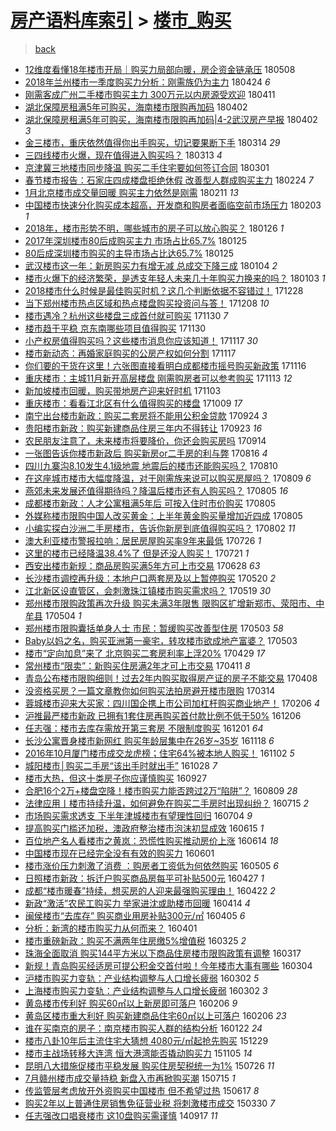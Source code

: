 [房产语料库索引](../../README.md)  > [楼市_购买](楼市_购买.md)
====
> [back](../README.md)

- [12维度看懂18年楼市开局｜购买力局部向暖，房企资金链承压](http://jkwz.applinzi.com/ittc/7100692177011344391.html#12%E7%BB%B4%E5%BA%A6%E7%9C%8B%E6%87%8218%E5%B9%B4%E6%A5%BC%E5%B8%82%E5%BC%80%E5%B1%80%EF%BD%9C%E8%B4%AD%E4%B9%B0%E5%8A%9B%E5%B1%80%E9%83%A8%E5%90%91%E6%9A%96%EF%BC%8C%E6%88%BF%E4%BC%81%E8%B5%84%E9%87%91%E9%93%BE%E6%89%BF%E5%8E%8B) 180508  
- [2018年兰州楼市一季度购买力分析：刚需族仍为主力](http://jkwz.applinzi.com/ittc/7095474002405622790.html#2018%E5%B9%B4%E5%85%B0%E5%B7%9E%E6%A5%BC%E5%B8%82%E4%B8%80%E5%AD%A3%E5%BA%A6%E8%B4%AD%E4%B9%B0%E5%8A%9B%E5%88%86%E6%9E%90%EF%BC%9A%E5%88%9A%E9%9C%80%E6%97%8F%E4%BB%8D%E4%B8%BA%E4%B8%BB%E5%8A%9B) 180424 *6* 
- [刚需客成广州二手楼市购买主力 300万元以内房源受欢迎](http://jkwz.applinzi.com/ittc/7090643017621046283.html#%E5%88%9A%E9%9C%80%E5%AE%A2%E6%88%90%E5%B9%BF%E5%B7%9E%E4%BA%8C%E6%89%8B%E6%A5%BC%E5%B8%82%E8%B4%AD%E4%B9%B0%E4%B8%BB%E5%8A%9B+300%E4%B8%87%E5%85%83%E4%BB%A5%E5%86%85%E6%88%BF%E6%BA%90%E5%8F%97%E6%AC%A2%E8%BF%8E) 180411  
- [湖北保障房租满5年可购买，海南楼市限购再加码](http://jkwz.applinzi.com/ittc/7087427168827343889.html#%E6%B9%96%E5%8C%97%E4%BF%9D%E9%9A%9C%E6%88%BF%E7%A7%9F%E6%BB%A15%E5%B9%B4%E5%8F%AF%E8%B4%AD%E4%B9%B0%EF%BC%8C%E6%B5%B7%E5%8D%97%E6%A5%BC%E5%B8%82%E9%99%90%E8%B4%AD%E5%86%8D%E5%8A%A0%E7%A0%81) 180402  
- [湖北保障房租满5年可购买，海南楼市限购再加码|4-2武汉房产早报](http://jkwz.applinzi.com/ittc/7087294606175896583.html#%E6%B9%96%E5%8C%97%E4%BF%9D%E9%9A%9C%E6%88%BF%E7%A7%9F%E6%BB%A15%E5%B9%B4%E5%8F%AF%E8%B4%AD%E4%B9%B0%EF%BC%8C%E6%B5%B7%E5%8D%97%E6%A5%BC%E5%B8%82%E9%99%90%E8%B4%AD%E5%86%8D%E5%8A%A0%E7%A0%81%7C4-2%E6%AD%A6%E6%B1%89%E6%88%BF%E4%BA%A7%E6%97%A9%E6%8A%A5) 180402 *3* 
- [金三楼市，重庆依然值得你出手购买，切记要果断下手](http://jkwz.applinzi.com/ittc/7080088672198460423.html#%E9%87%91%E4%B8%89%E6%A5%BC%E5%B8%82%EF%BC%8C%E9%87%8D%E5%BA%86%E4%BE%9D%E7%84%B6%E5%80%BC%E5%BE%97%E4%BD%A0%E5%87%BA%E6%89%8B%E8%B4%AD%E4%B9%B0%EF%BC%8C%E5%88%87%E8%AE%B0%E8%A6%81%E6%9E%9C%E6%96%AD%E4%B8%8B%E6%89%8B) 180314 *29* 
- [三四线楼市火爆，现在值得进入购买吗？](http://jkwz.applinzi.com/ittc/7080005052108637194.html#%E4%B8%89%E5%9B%9B%E7%BA%BF%E6%A5%BC%E5%B8%82%E7%81%AB%E7%88%86%EF%BC%8C%E7%8E%B0%E5%9C%A8%E5%80%BC%E5%BE%97%E8%BF%9B%E5%85%A5%E8%B4%AD%E4%B9%B0%E5%90%97%EF%BC%9F) 180313 *4* 
- [京津冀三地楼市同步降温 购买二手住宅要如何签订合同](http://jkwz.applinzi.com/ittc/7075079619214836743.html#%E4%BA%AC%E6%B4%A5%E5%86%80%E4%B8%89%E5%9C%B0%E6%A5%BC%E5%B8%82%E5%90%8C%E6%AD%A5%E9%99%8D%E6%B8%A9+%E8%B4%AD%E4%B9%B0%E4%BA%8C%E6%89%8B%E4%BD%8F%E5%AE%85%E8%A6%81%E5%A6%82%E4%BD%95%E7%AD%BE%E8%AE%A2%E5%90%88%E5%90%8C) 180301  
- [春节楼市报告：石家庄四成楼盘拒绝休假 改善型人群成购买主力](http://jkwz.applinzi.com/ittc/7073736418071675915.html#%E6%98%A5%E8%8A%82%E6%A5%BC%E5%B8%82%E6%8A%A5%E5%91%8A%EF%BC%9A%E7%9F%B3%E5%AE%B6%E5%BA%84%E5%9B%9B%E6%88%90%E6%A5%BC%E7%9B%98%E6%8B%92%E7%BB%9D%E4%BC%91%E5%81%87+%E6%94%B9%E5%96%84%E5%9E%8B%E4%BA%BA%E7%BE%A4%E6%88%90%E8%B4%AD%E4%B9%B0%E4%B8%BB%E5%8A%9B) 180224 *7* 
- [1月北京楼市成交量回暖 购买主力依然是刚需](http://jkwz.applinzi.com/ittc/7068829334729393162.html#1%E6%9C%88%E5%8C%97%E4%BA%AC%E6%A5%BC%E5%B8%82%E6%88%90%E4%BA%A4%E9%87%8F%E5%9B%9E%E6%9A%96+%E8%B4%AD%E4%B9%B0%E4%B8%BB%E5%8A%9B%E4%BE%9D%E7%84%B6%E6%98%AF%E5%88%9A%E9%9C%80) 180211 *13* 
- [中国楼市快速分化购买成本超高，开发商和购房者面临空前市场压力](http://jkwz.applinzi.com/ittc/7065762799064450064.html#%E4%B8%AD%E5%9B%BD%E6%A5%BC%E5%B8%82%E5%BF%AB%E9%80%9F%E5%88%86%E5%8C%96%E8%B4%AD%E4%B9%B0%E6%88%90%E6%9C%AC%E8%B6%85%E9%AB%98%EF%BC%8C%E5%BC%80%E5%8F%91%E5%95%86%E5%92%8C%E8%B4%AD%E6%88%BF%E8%80%85%E9%9D%A2%E4%B8%B4%E7%A9%BA%E5%89%8D%E5%B8%82%E5%9C%BA%E5%8E%8B%E5%8A%9B) 180203 *1* 
- [2018年，楼市形势不明，哪些城市的房子可以放心购买？](http://jkwz.applinzi.com/ittc/7063014336295863312.html#2018%E5%B9%B4%EF%BC%8C%E6%A5%BC%E5%B8%82%E5%BD%A2%E5%8A%BF%E4%B8%8D%E6%98%8E%EF%BC%8C%E5%93%AA%E4%BA%9B%E5%9F%8E%E5%B8%82%E7%9A%84%E6%88%BF%E5%AD%90%E5%8F%AF%E4%BB%A5%E6%94%BE%E5%BF%83%E8%B4%AD%E4%B9%B0%EF%BC%9F) 180126 *1* 
- [2017年深圳楼市80后成购买主力 市场占比65.7%](http://jkwz.applinzi.com/ittc/7062534449810375691.html#2017%E5%B9%B4%E6%B7%B1%E5%9C%B3%E6%A5%BC%E5%B8%8280%E5%90%8E%E6%88%90%E8%B4%AD%E4%B9%B0%E4%B8%BB%E5%8A%9B+%E5%B8%82%E5%9C%BA%E5%8D%A0%E6%AF%9465.7%25) 180125  
- [80后成深圳楼市购买的主导市场占比达65.7%](http://jkwz.applinzi.com/ittc/7062443727790801937.html#80%E5%90%8E%E6%88%90%E6%B7%B1%E5%9C%B3%E6%A5%BC%E5%B8%82%E8%B4%AD%E4%B9%B0%E7%9A%84%E4%B8%BB%E5%AF%BC%E5%B8%82%E5%9C%BA%E5%8D%A0%E6%AF%94%E8%BE%BE65.7%25) 180125  
- [武汉楼市这一年：新房购买力有增无减 总成交下降三成](http://jkwz.applinzi.com/ittc/7054686187707433990.html#%E6%AD%A6%E6%B1%89%E6%A5%BC%E5%B8%82%E8%BF%99%E4%B8%80%E5%B9%B4%EF%BC%9A%E6%96%B0%E6%88%BF%E8%B4%AD%E4%B9%B0%E5%8A%9B%E6%9C%89%E5%A2%9E%E6%97%A0%E5%87%8F+%E6%80%BB%E6%88%90%E4%BA%A4%E4%B8%8B%E9%99%8D%E4%B8%89%E6%88%90) 180104 *2* 
- [楼市火爆下的经济繁荣，是透支年轻人未来几十年购买力换来的吗？](http://jkwz.applinzi.com/ittc/7054412071586759690.html#%E6%A5%BC%E5%B8%82%E7%81%AB%E7%88%86%E4%B8%8B%E7%9A%84%E7%BB%8F%E6%B5%8E%E7%B9%81%E8%8D%A3%EF%BC%8C%E6%98%AF%E9%80%8F%E6%94%AF%E5%B9%B4%E8%BD%BB%E4%BA%BA%E6%9C%AA%E6%9D%A5%E5%87%A0%E5%8D%81%E5%B9%B4%E8%B4%AD%E4%B9%B0%E5%8A%9B%E6%8D%A2%E6%9D%A5%E7%9A%84%E5%90%97%EF%BC%9F) 180103 *1* 
- [2018楼市什么时候是最佳购买时机？这几个判断依据不容错过！](http://jkwz.applinzi.com/ittc/7052204863633490961.html#2018%E6%A5%BC%E5%B8%82%E4%BB%80%E4%B9%88%E6%97%B6%E5%80%99%E6%98%AF%E6%9C%80%E4%BD%B3%E8%B4%AD%E4%B9%B0%E6%97%B6%E6%9C%BA%EF%BC%9F%E8%BF%99%E5%87%A0%E4%B8%AA%E5%88%A4%E6%96%AD%E4%BE%9D%E6%8D%AE%E4%B8%8D%E5%AE%B9%E9%94%99%E8%BF%87%EF%BC%81) 171228  
- [当下郑州楼市热点区域和热点楼盘购买投资问与答！](http://jkwz.applinzi.com/ittc/7044668473731466257.html#%E5%BD%93%E4%B8%8B%E9%83%91%E5%B7%9E%E6%A5%BC%E5%B8%82%E7%83%AD%E7%82%B9%E5%8C%BA%E5%9F%9F%E5%92%8C%E7%83%AD%E7%82%B9%E6%A5%BC%E7%9B%98%E8%B4%AD%E4%B9%B0%E6%8A%95%E8%B5%84%E9%97%AE%E4%B8%8E%E7%AD%94%EF%BC%81) 171208 *10* 
- [楼市遇冷？杭州这些楼盘三成首付就可购买](http://jkwz.applinzi.com/ittc/7041689028125000721.html#%E6%A5%BC%E5%B8%82%E9%81%87%E5%86%B7%EF%BC%9F%E6%9D%AD%E5%B7%9E%E8%BF%99%E4%BA%9B%E6%A5%BC%E7%9B%98%E4%B8%89%E6%88%90%E9%A6%96%E4%BB%98%E5%B0%B1%E5%8F%AF%E8%B4%AD%E4%B9%B0) 171130 *7* 
- [楼市趋于平稳 京东南哪些项目值得购买](http://jkwz.applinzi.com/ittc/7041669464783848465.html#%E6%A5%BC%E5%B8%82%E8%B6%8B%E4%BA%8E%E5%B9%B3%E7%A8%B3+%E4%BA%AC%E4%B8%9C%E5%8D%97%E5%93%AA%E4%BA%9B%E9%A1%B9%E7%9B%AE%E5%80%BC%E5%BE%97%E8%B4%AD%E4%B9%B0) 171130  
- [小产权房值得购买吗？这些楼市消息你应该知道！](http://jkwz.applinzi.com/ittc/7036966507089757201.html#%E5%B0%8F%E4%BA%A7%E6%9D%83%E6%88%BF%E5%80%BC%E5%BE%97%E8%B4%AD%E4%B9%B0%E5%90%97%EF%BC%9F%E8%BF%99%E4%BA%9B%E6%A5%BC%E5%B8%82%E6%B6%88%E6%81%AF%E4%BD%A0%E5%BA%94%E8%AF%A5%E7%9F%A5%E9%81%93%EF%BC%81) 171117 *30* 
- [楼市新动态：再婚家庭购买的公房产权如何分割](http://jkwz.applinzi.com/ittc/7036894836748190736.html#%E6%A5%BC%E5%B8%82%E6%96%B0%E5%8A%A8%E6%80%81%EF%BC%9A%E5%86%8D%E5%A9%9A%E5%AE%B6%E5%BA%AD%E8%B4%AD%E4%B9%B0%E7%9A%84%E5%85%AC%E6%88%BF%E4%BA%A7%E6%9D%83%E5%A6%82%E4%BD%95%E5%88%86%E5%89%B2) 171117  
- [你们要的干货在这里！六张图直接看明白成都楼市摇号购买新政策](http://jkwz.applinzi.com/ittc/7036584260020995088.html#%E4%BD%A0%E4%BB%AC%E8%A6%81%E7%9A%84%E5%B9%B2%E8%B4%A7%E5%9C%A8%E8%BF%99%E9%87%8C%EF%BC%81%E5%85%AD%E5%BC%A0%E5%9B%BE%E7%9B%B4%E6%8E%A5%E7%9C%8B%E6%98%8E%E7%99%BD%E6%88%90%E9%83%BD%E6%A5%BC%E5%B8%82%E6%91%87%E5%8F%B7%E8%B4%AD%E4%B9%B0%E6%96%B0%E6%94%BF%E7%AD%96) 171116  
- [重庆楼市：主城11月新开高层楼盘 刚需购房者可以参考购买](http://jkwz.applinzi.com/ittc/7035522186855580689.html#%E9%87%8D%E5%BA%86%E6%A5%BC%E5%B8%82%EF%BC%9A%E4%B8%BB%E5%9F%8E11%E6%9C%88%E6%96%B0%E5%BC%80%E9%AB%98%E5%B1%82%E6%A5%BC%E7%9B%98+%E5%88%9A%E9%9C%80%E8%B4%AD%E6%88%BF%E8%80%85%E5%8F%AF%E4%BB%A5%E5%8F%82%E8%80%83%E8%B4%AD%E4%B9%B0) 171113 *12* 
- [新加坡楼市回暖，购买带地房产迎来好时机](http://jkwz.applinzi.com/ittc/7031701218135639056.html#%E6%96%B0%E5%8A%A0%E5%9D%A1%E6%A5%BC%E5%B8%82%E5%9B%9E%E6%9A%96%EF%BC%8C%E8%B4%AD%E4%B9%B0%E5%B8%A6%E5%9C%B0%E6%88%BF%E4%BA%A7%E8%BF%8E%E6%9D%A5%E5%A5%BD%E6%97%B6%E6%9C%BA) 171103  
- [重庆楼市：看看江北区有什么值得购买的楼盘](http://jkwz.applinzi.com/ittc/7022522029176259600.html#%E9%87%8D%E5%BA%86%E6%A5%BC%E5%B8%82%EF%BC%9A%E7%9C%8B%E7%9C%8B%E6%B1%9F%E5%8C%97%E5%8C%BA%E6%9C%89%E4%BB%80%E4%B9%88%E5%80%BC%E5%BE%97%E8%B4%AD%E4%B9%B0%E7%9A%84%E6%A5%BC%E7%9B%98) 171009 *17* 
- [南宁出台楼市新政：购买二套房将不能用公积金贷款](http://jkwz.applinzi.com/ittc/7016797270404760592.html#%E5%8D%97%E5%AE%81%E5%87%BA%E5%8F%B0%E6%A5%BC%E5%B8%82%E6%96%B0%E6%94%BF%EF%BC%9A%E8%B4%AD%E4%B9%B0%E4%BA%8C%E5%A5%97%E6%88%BF%E5%B0%86%E4%B8%8D%E8%83%BD%E7%94%A8%E5%85%AC%E7%A7%AF%E9%87%91%E8%B4%B7%E6%AC%BE) 170924 *3* 
- [贵阳楼市新政：购买新建商品住房三年内不得转让](http://jkwz.applinzi.com/ittc/7016416970944283664.html#%E8%B4%B5%E9%98%B3%E6%A5%BC%E5%B8%82%E6%96%B0%E6%94%BF%EF%BC%9A%E8%B4%AD%E4%B9%B0%E6%96%B0%E5%BB%BA%E5%95%86%E5%93%81%E4%BD%8F%E6%88%BF%E4%B8%89%E5%B9%B4%E5%86%85%E4%B8%8D%E5%BE%97%E8%BD%AC%E8%AE%A9) 170923 *16* 
- [农民朋友注意了，未来楼市将要降价，你还会购买房吗](http://jkwz.applinzi.com/ittc/7013296636963587089.html#%E5%86%9C%E6%B0%91%E6%9C%8B%E5%8F%8B%E6%B3%A8%E6%84%8F%E4%BA%86%EF%BC%8C%E6%9C%AA%E6%9D%A5%E6%A5%BC%E5%B8%82%E5%B0%86%E8%A6%81%E9%99%8D%E4%BB%B7%EF%BC%8C%E4%BD%A0%E8%BF%98%E4%BC%9A%E8%B4%AD%E4%B9%B0%E6%88%BF%E5%90%97) 170914  
- [一张图告诉你楼市新政后 购买新房or二手房的利与弊](http://jkwz.applinzi.com/ittc/7002358928632185872.html#%E4%B8%80%E5%BC%A0%E5%9B%BE%E5%91%8A%E8%AF%89%E4%BD%A0%E6%A5%BC%E5%B8%82%E6%96%B0%E6%94%BF%E5%90%8E+%E8%B4%AD%E4%B9%B0%E6%96%B0%E6%88%BFor%E4%BA%8C%E6%89%8B%E6%88%BF%E7%9A%84%E5%88%A9%E4%B8%8E%E5%BC%8A) 170816 *4* 
- [四川九寨沟8.10发生4.1级地震 地震后的楼市还能购买吗？](http://jkwz.applinzi.com/ittc/7000241808066741264.html#%E5%9B%9B%E5%B7%9D%E4%B9%9D%E5%AF%A8%E6%B2%9F8.10%E5%8F%91%E7%94%9F4.1%E7%BA%A7%E5%9C%B0%E9%9C%87+%E5%9C%B0%E9%9C%87%E5%90%8E%E7%9A%84%E6%A5%BC%E5%B8%82%E8%BF%98%E8%83%BD%E8%B4%AD%E4%B9%B0%E5%90%97%EF%BC%9F) 170810  
- [在这座城市楼市大幅度降温，对于刚需族来说可以购买房屋吗？](http://jkwz.applinzi.com/ittc/6999883987445892112.html#%E5%9C%A8%E8%BF%99%E5%BA%A7%E5%9F%8E%E5%B8%82%E6%A5%BC%E5%B8%82%E5%A4%A7%E5%B9%85%E5%BA%A6%E9%99%8D%E6%B8%A9%EF%BC%8C%E5%AF%B9%E4%BA%8E%E5%88%9A%E9%9C%80%E6%97%8F%E6%9D%A5%E8%AF%B4%E5%8F%AF%E4%BB%A5%E8%B4%AD%E4%B9%B0%E6%88%BF%E5%B1%8B%E5%90%97%EF%BC%9F) 170809 *6* 
- [燕郊未来发展还值得期待吗？降温后楼市还有人购买吗？](http://jkwz.applinzi.com/ittc/6998348574839276561.html#%E7%87%95%E9%83%8A%E6%9C%AA%E6%9D%A5%E5%8F%91%E5%B1%95%E8%BF%98%E5%80%BC%E5%BE%97%E6%9C%9F%E5%BE%85%E5%90%97%EF%BC%9F%E9%99%8D%E6%B8%A9%E5%90%8E%E6%A5%BC%E5%B8%82%E8%BF%98%E6%9C%89%E4%BA%BA%E8%B4%AD%E4%B9%B0%E5%90%97%EF%BC%9F) 170805 *16* 
- [成都楼市新政：人才公寓租满5年后 可按入住时市价购买](http://jkwz.applinzi.com/ittc/6998279353862194193.html#%E6%88%90%E9%83%BD%E6%A5%BC%E5%B8%82%E6%96%B0%E6%94%BF%EF%BC%9A%E4%BA%BA%E6%89%8D%E5%85%AC%E5%AF%93%E7%A7%9F%E6%BB%A15%E5%B9%B4%E5%90%8E+%E5%8F%AF%E6%8C%89%E5%85%A5%E4%BD%8F%E6%97%B6%E5%B8%82%E4%BB%B7%E8%B4%AD%E4%B9%B0) 170805  
- [外媒称楼市限购中国人改买黄金：上半年黄金购买量增加近四成](http://jkwz.applinzi.com/ittc/6998107415076406288.html#%E5%A4%96%E5%AA%92%E7%A7%B0%E6%A5%BC%E5%B8%82%E9%99%90%E8%B4%AD%E4%B8%AD%E5%9B%BD%E4%BA%BA%E6%94%B9%E4%B9%B0%E9%BB%84%E9%87%91%EF%BC%9A%E4%B8%8A%E5%8D%8A%E5%B9%B4%E9%BB%84%E9%87%91%E8%B4%AD%E4%B9%B0%E9%87%8F%E5%A2%9E%E5%8A%A0%E8%BF%91%E5%9B%9B%E6%88%90) 170805  
- [小编实探白沙洲二手房楼市，告诉你新房到底值得购买吗？](http://jkwz.applinzi.com/ittc/6997164472454874129.html#%E5%B0%8F%E7%BC%96%E5%AE%9E%E6%8E%A2%E7%99%BD%E6%B2%99%E6%B4%B2%E4%BA%8C%E6%89%8B%E6%88%BF%E6%A5%BC%E5%B8%82%EF%BC%8C%E5%91%8A%E8%AF%89%E4%BD%A0%E6%96%B0%E6%88%BF%E5%88%B0%E5%BA%95%E5%80%BC%E5%BE%97%E8%B4%AD%E4%B9%B0%E5%90%97%EF%BC%9F) 170802 *11* 
- [澳大利亚楼市警报拉响：居民房屋购买率9年来最低](http://jkwz.applinzi.com/ittc/6994421759661835025.html#%E6%BE%B3%E5%A4%A7%E5%88%A9%E4%BA%9A%E6%A5%BC%E5%B8%82%E8%AD%A6%E6%8A%A5%E6%8B%89%E5%93%8D%EF%BC%9A%E5%B1%85%E6%B0%91%E6%88%BF%E5%B1%8B%E8%B4%AD%E4%B9%B0%E7%8E%879%E5%B9%B4%E6%9D%A5%E6%9C%80%E4%BD%8E) 170726 *1* 
- [这里的楼市已经降温38.4%了 但是还没人购买！](http://jkwz.applinzi.com/ittc/6992813076536362001.html#%E8%BF%99%E9%87%8C%E7%9A%84%E6%A5%BC%E5%B8%82%E5%B7%B2%E7%BB%8F%E9%99%8D%E6%B8%A938.4%25%E4%BA%86+%E4%BD%86%E6%98%AF%E8%BF%98%E6%B2%A1%E4%BA%BA%E8%B4%AD%E4%B9%B0%EF%BC%81) 170721 *1* 
- [西安出楼市新规：商品房购买满5年方可上市交易](http://jkwz.applinzi.com/ittc/6984275633981883396.html#%E8%A5%BF%E5%AE%89%E5%87%BA%E6%A5%BC%E5%B8%82%E6%96%B0%E8%A7%84%EF%BC%9A%E5%95%86%E5%93%81%E6%88%BF%E8%B4%AD%E4%B9%B0%E6%BB%A15%E5%B9%B4%E6%96%B9%E5%8F%AF%E4%B8%8A%E5%B8%82%E4%BA%A4%E6%98%93) 170628 *63* 
- [长沙楼市调控再升级：本地户口两套房及以上暂停购买](http://jkwz.applinzi.com/ittc/6969567750350455813.html#%E9%95%BF%E6%B2%99%E6%A5%BC%E5%B8%82%E8%B0%83%E6%8E%A7%E5%86%8D%E5%8D%87%E7%BA%A7%EF%BC%9A%E6%9C%AC%E5%9C%B0%E6%88%B7%E5%8F%A3%E4%B8%A4%E5%A5%97%E6%88%BF%E5%8F%8A%E4%BB%A5%E4%B8%8A%E6%9A%82%E5%81%9C%E8%B4%AD%E4%B9%B0) 170520 *2* 
- [江北新区设直管区，会刺激珠江镇楼市购买需求吗？](http://jkwz.applinzi.com/ittc/6969428317475177477.html#%E6%B1%9F%E5%8C%97%E6%96%B0%E5%8C%BA%E8%AE%BE%E7%9B%B4%E7%AE%A1%E5%8C%BA%EF%BC%8C%E4%BC%9A%E5%88%BA%E6%BF%80%E7%8F%A0%E6%B1%9F%E9%95%87%E6%A5%BC%E5%B8%82%E8%B4%AD%E4%B9%B0%E9%9C%80%E6%B1%82%E5%90%97%EF%BC%9F) 170519 *30* 
- [郑州楼市限购政策再次升级 购买未满3年限售 限购区扩增新郑市、荥阳市、中牟县](http://jkwz.applinzi.com/ittc/6963725468795667461.html#%E9%83%91%E5%B7%9E%E6%A5%BC%E5%B8%82%E9%99%90%E8%B4%AD%E6%94%BF%E7%AD%96%E5%86%8D%E6%AC%A1%E5%8D%87%E7%BA%A7+%E8%B4%AD%E4%B9%B0%E6%9C%AA%E6%BB%A13%E5%B9%B4%E9%99%90%E5%94%AE+%E9%99%90%E8%B4%AD%E5%8C%BA%E6%89%A9%E5%A2%9E%E6%96%B0%E9%83%91%E5%B8%82%E3%80%81%E8%8D%A5%E9%98%B3%E5%B8%82%E3%80%81%E4%B8%AD%E7%89%9F%E5%8E%BF) 170504 *1* 
- [郑州楼市限购囊括单身人士 市民：暂缓购买改善型住房](http://jkwz.applinzi.com/ittc/6963580413728523268.html#%E9%83%91%E5%B7%9E%E6%A5%BC%E5%B8%82%E9%99%90%E8%B4%AD%E5%9B%8A%E6%8B%AC%E5%8D%95%E8%BA%AB%E4%BA%BA%E5%A3%AB+%E5%B8%82%E6%B0%91%EF%BC%9A%E6%9A%82%E7%BC%93%E8%B4%AD%E4%B9%B0%E6%94%B9%E5%96%84%E5%9E%8B%E4%BD%8F%E6%88%BF) 170503 *58* 
- [Baby以妈之名，购买亚洲第一豪宅，转攻楼市欲成地产富婆？](http://jkwz.applinzi.com/ittc/6963117805598671876.html#Baby%E4%BB%A5%E5%A6%88%E4%B9%8B%E5%90%8D%EF%BC%8C%E8%B4%AD%E4%B9%B0%E4%BA%9A%E6%B4%B2%E7%AC%AC%E4%B8%80%E8%B1%AA%E5%AE%85%EF%BC%8C%E8%BD%AC%E6%94%BB%E6%A5%BC%E5%B8%82%E6%AC%B2%E6%88%90%E5%9C%B0%E4%BA%A7%E5%AF%8C%E5%A9%86%EF%BC%9F) 170503  
- [楼市“定向加息”来了 北京购买二套房利率上浮20%](http://jkwz.applinzi.com/ittc/6962060050527945732.html#%E6%A5%BC%E5%B8%82%E2%80%9C%E5%AE%9A%E5%90%91%E5%8A%A0%E6%81%AF%E2%80%9D%E6%9D%A5%E4%BA%86+%E5%8C%97%E4%BA%AC%E8%B4%AD%E4%B9%B0%E4%BA%8C%E5%A5%97%E6%88%BF%E5%88%A9%E7%8E%87%E4%B8%8A%E6%B5%AE20%25) 170429 *17* 
- [常州楼市“限卖”：新购买住房满2年才可上市交易](http://jkwz.applinzi.com/ittc/6955217545207481349.html#%E5%B8%B8%E5%B7%9E%E6%A5%BC%E5%B8%82%E2%80%9C%E9%99%90%E5%8D%96%E2%80%9D%EF%BC%9A%E6%96%B0%E8%B4%AD%E4%B9%B0%E4%BD%8F%E6%88%BF%E6%BB%A12%E5%B9%B4%E6%89%8D%E5%8F%AF%E4%B8%8A%E5%B8%82%E4%BA%A4%E6%98%93) 170411 *8* 
- [青岛公布楼市限购细则！过去2年内购买取得房产证的房子不能交易](http://jkwz.applinzi.com/ittc/6954135458085864452.html#%E9%9D%92%E5%B2%9B%E5%85%AC%E5%B8%83%E6%A5%BC%E5%B8%82%E9%99%90%E8%B4%AD%E7%BB%86%E5%88%99%EF%BC%81%E8%BF%87%E5%8E%BB2%E5%B9%B4%E5%86%85%E8%B4%AD%E4%B9%B0%E5%8F%96%E5%BE%97%E6%88%BF%E4%BA%A7%E8%AF%81%E7%9A%84%E6%88%BF%E5%AD%90%E4%B8%8D%E8%83%BD%E4%BA%A4%E6%98%93) 170408  
- [没资格买房？一篇文章教你如何购买法拍房避开楼市限购](http://jkwz.applinzi.com/ittc/6944889052661810180.html#%E6%B2%A1%E8%B5%84%E6%A0%BC%E4%B9%B0%E6%88%BF%EF%BC%9F%E4%B8%80%E7%AF%87%E6%96%87%E7%AB%A0%E6%95%99%E4%BD%A0%E5%A6%82%E4%BD%95%E8%B4%AD%E4%B9%B0%E6%B3%95%E6%8B%8D%E6%88%BF%E9%81%BF%E5%BC%80%E6%A5%BC%E5%B8%82%E9%99%90%E8%B4%AD) 170314  
- [蓉城楼市迎来大买家：四川国企携上市公司加杠杆购买商业地产！](http://jkwz.applinzi.com/ittc/6931466690566292484.html#%E8%93%89%E5%9F%8E%E6%A5%BC%E5%B8%82%E8%BF%8E%E6%9D%A5%E5%A4%A7%E4%B9%B0%E5%AE%B6%EF%BC%9A%E5%9B%9B%E5%B7%9D%E5%9B%BD%E4%BC%81%E6%90%BA%E4%B8%8A%E5%B8%82%E5%85%AC%E5%8F%B8%E5%8A%A0%E6%9D%A0%E6%9D%86%E8%B4%AD%E4%B9%B0%E5%95%86%E4%B8%9A%E5%9C%B0%E4%BA%A7%EF%BC%81) 170206 *4* 
- [沪推最严楼市新政 已拥有1套住房再购买首付款比例不低于50%](http://jkwz.applinzi.com/ittc/6908562285223478276.html#%E6%B2%AA%E6%8E%A8%E6%9C%80%E4%B8%A5%E6%A5%BC%E5%B8%82%E6%96%B0%E6%94%BF+%E5%B7%B2%E6%8B%A5%E6%9C%891%E5%A5%97%E4%BD%8F%E6%88%BF%E5%86%8D%E8%B4%AD%E4%B9%B0%E9%A6%96%E4%BB%98%E6%AC%BE%E6%AF%94%E4%BE%8B%E4%B8%8D%E4%BD%8E%E4%BA%8E50%25) 161206  
- [任志强：楼市去库存需放开第三套房 不限制度购买](http://jkwz.applinzi.com/ittc/6906579894716072965.html#%E4%BB%BB%E5%BF%97%E5%BC%BA%EF%BC%9A%E6%A5%BC%E5%B8%82%E5%8E%BB%E5%BA%93%E5%AD%98%E9%9C%80%E6%94%BE%E5%BC%80%E7%AC%AC%E4%B8%89%E5%A5%97%E6%88%BF+%E4%B8%8D%E9%99%90%E5%88%B6%E5%BA%A6%E8%B4%AD%E4%B9%B0) 161201 *64* 
- [长沙公寓晋身楼市新网红 购买年龄层集中在26岁~35岁](http://jkwz.applinzi.com/ittc/6901792018216256517.html#%E9%95%BF%E6%B2%99%E5%85%AC%E5%AF%93%E6%99%8B%E8%BA%AB%E6%A5%BC%E5%B8%82%E6%96%B0%E7%BD%91%E7%BA%A2+%E8%B4%AD%E4%B9%B0%E5%B9%B4%E9%BE%84%E5%B1%82%E9%9B%86%E4%B8%AD%E5%9C%A826%E5%B2%81%7E35%E5%B2%81) 161118 *6* 
- [2016年10月厦门楼市成交龙虎榜；住宅64%被本地人购买！](http://jkwz.applinzi.com/ittc/6895829626332382212.html#2016%E5%B9%B410%E6%9C%88%E5%8E%A6%E9%97%A8%E6%A5%BC%E5%B8%82%E6%88%90%E4%BA%A4%E9%BE%99%E8%99%8E%E6%A6%9C%EF%BC%9B%E4%BD%8F%E5%AE%8564%25%E8%A2%AB%E6%9C%AC%E5%9C%B0%E4%BA%BA%E8%B4%AD%E4%B9%B0%EF%BC%81) 161102 *5* 
- [城阳楼市│购买二手房“该出手时就出手”](http://jkwz.applinzi.com/ittc/6894127254883271684.html#%E5%9F%8E%E9%98%B3%E6%A5%BC%E5%B8%82%E2%94%82%E8%B4%AD%E4%B9%B0%E4%BA%8C%E6%89%8B%E6%88%BF%E2%80%9C%E8%AF%A5%E5%87%BA%E6%89%8B%E6%97%B6%E5%B0%B1%E5%87%BA%E6%89%8B%E2%80%9D) 161028 *7* 
- [楼市大热，但这十类房子你应谨慎购买](http://jkwz.applinzi.com/ittc/6882434808126374916.html#%E6%A5%BC%E5%B8%82%E5%A4%A7%E7%83%AD%EF%BC%8C%E4%BD%86%E8%BF%99%E5%8D%81%E7%B1%BB%E6%88%BF%E5%AD%90%E4%BD%A0%E5%BA%94%E8%B0%A8%E6%85%8E%E8%B4%AD%E4%B9%B0) 160927  
- [合肥16个2万+楼盘空降！楼市购买力能否跨过2万“陷阱”？](http://jkwz.applinzi.com/ittc/6864277247015519237.html#%E5%90%88%E8%82%A516%E4%B8%AA2%E4%B8%87%2B%E6%A5%BC%E7%9B%98%E7%A9%BA%E9%99%8D%EF%BC%81%E6%A5%BC%E5%B8%82%E8%B4%AD%E4%B9%B0%E5%8A%9B%E8%83%BD%E5%90%A6%E8%B7%A8%E8%BF%872%E4%B8%87%E2%80%9C%E9%99%B7%E9%98%B1%E2%80%9D%EF%BC%9F) 160809 *28* 
- [法律应用丨楼市持续升温，如何避免在购买二手房时出现纠纷？](http://jkwz.applinzi.com/ittc/6855201018924762116.html#%E6%B3%95%E5%BE%8B%E5%BA%94%E7%94%A8%E4%B8%A8%E6%A5%BC%E5%B8%82%E6%8C%81%E7%BB%AD%E5%8D%87%E6%B8%A9%EF%BC%8C%E5%A6%82%E4%BD%95%E9%81%BF%E5%85%8D%E5%9C%A8%E8%B4%AD%E4%B9%B0%E4%BA%8C%E6%89%8B%E6%88%BF%E6%97%B6%E5%87%BA%E7%8E%B0%E7%BA%A0%E7%BA%B7%EF%BC%9F) 160715 *2* 
- [市场购买需求透支 下半年津城楼市有望理性回归](http://jkwz.applinzi.com/ittc/6850949789776348165.html#%E5%B8%82%E5%9C%BA%E8%B4%AD%E4%B9%B0%E9%9C%80%E6%B1%82%E9%80%8F%E6%94%AF+%E4%B8%8B%E5%8D%8A%E5%B9%B4%E6%B4%A5%E5%9F%8E%E6%A5%BC%E5%B8%82%E6%9C%89%E6%9C%9B%E7%90%86%E6%80%A7%E5%9B%9E%E5%BD%92) 160704 *9* 
- [提高购买门槛还加税，澳政府整治楼市泡沫初显成效](http://jkwz.applinzi.com/ittc/6843928412812739589.html#%E6%8F%90%E9%AB%98%E8%B4%AD%E4%B9%B0%E9%97%A8%E6%A7%9B%E8%BF%98%E5%8A%A0%E7%A8%8E%EF%BC%8C%E6%BE%B3%E6%94%BF%E5%BA%9C%E6%95%B4%E6%B2%BB%E6%A5%BC%E5%B8%82%E6%B3%A1%E6%B2%AB%E5%88%9D%E6%98%BE%E6%88%90%E6%95%88) 160615 *1* 
- [百位地产名人看楼市之黄岚：恐慌性购买推动房价上涨](http://jkwz.applinzi.com/ittc/6843510870646457349.html#%E7%99%BE%E4%BD%8D%E5%9C%B0%E4%BA%A7%E5%90%8D%E4%BA%BA%E7%9C%8B%E6%A5%BC%E5%B8%82%E4%B9%8B%E9%BB%84%E5%B2%9A%EF%BC%9A%E6%81%90%E6%85%8C%E6%80%A7%E8%B4%AD%E4%B9%B0%E6%8E%A8%E5%8A%A8%E6%88%BF%E4%BB%B7%E4%B8%8A%E6%B6%A8) 160614 *18* 
- [中国楼市现在已经完全没有有效的购买力](http://jkwz.applinzi.com/ittc/6838709972011320324.html#%E4%B8%AD%E5%9B%BD%E6%A5%BC%E5%B8%82%E7%8E%B0%E5%9C%A8%E5%B7%B2%E7%BB%8F%E5%AE%8C%E5%85%A8%E6%B2%A1%E6%9C%89%E6%9C%89%E6%95%88%E7%9A%84%E8%B4%AD%E4%B9%B0%E5%8A%9B) 160601  
- [楼市涨价压力刺激了消费 ：购房者工资低为何依然购买](http://jkwz.applinzi.com/ittc/6828666358799533060.html#%E6%A5%BC%E5%B8%82%E6%B6%A8%E4%BB%B7%E5%8E%8B%E5%8A%9B%E5%88%BA%E6%BF%80%E4%BA%86%E6%B6%88%E8%B4%B9+%EF%BC%9A%E8%B4%AD%E6%88%BF%E8%80%85%E5%B7%A5%E8%B5%84%E4%BD%8E%E4%B8%BA%E4%BD%95%E4%BE%9D%E7%84%B6%E8%B4%AD%E4%B9%B0) 160505 *6* 
- [日照楼市新政：拆迁户购买商品房每平可补贴500元](http://jkwz.applinzi.com/ittc/6825783409804575748.html#%E6%97%A5%E7%85%A7%E6%A5%BC%E5%B8%82%E6%96%B0%E6%94%BF%EF%BC%9A%E6%8B%86%E8%BF%81%E6%88%B7%E8%B4%AD%E4%B9%B0%E5%95%86%E5%93%81%E6%88%BF%E6%AF%8F%E5%B9%B3%E5%8F%AF%E8%A1%A5%E8%B4%B4500%E5%85%83) 160427 *1* 
- [成都“楼市暖春”持续，想买房的人迎来最强购买理由！](http://jkwz.applinzi.com/ittc/6823955351212655621.html#%E6%88%90%E9%83%BD%E2%80%9C%E6%A5%BC%E5%B8%82%E6%9A%96%E6%98%A5%E2%80%9D%E6%8C%81%E7%BB%AD%EF%BC%8C%E6%83%B3%E4%B9%B0%E6%88%BF%E7%9A%84%E4%BA%BA%E8%BF%8E%E6%9D%A5%E6%9C%80%E5%BC%BA%E8%B4%AD%E4%B9%B0%E7%90%86%E7%94%B1%EF%BC%81) 160422 *2* 
- [新政“激活”农民工购买力 举家进沈或助楼市回暖](http://jkwz.applinzi.com/ittc/6820967439340667909.html#%E6%96%B0%E6%94%BF%E2%80%9C%E6%BF%80%E6%B4%BB%E2%80%9D%E5%86%9C%E6%B0%91%E5%B7%A5%E8%B4%AD%E4%B9%B0%E5%8A%9B+%E4%B8%BE%E5%AE%B6%E8%BF%9B%E6%B2%88%E6%88%96%E5%8A%A9%E6%A5%BC%E5%B8%82%E5%9B%9E%E6%9A%96) 160414 *4* 
- [闽侯楼市“去库存” 购买商业用房补贴300元/㎡](http://jkwz.applinzi.com/ittc/6817516107342545925.html#%E9%97%BD%E4%BE%AF%E6%A5%BC%E5%B8%82%E2%80%9C%E5%8E%BB%E5%BA%93%E5%AD%98%E2%80%9D+%E8%B4%AD%E4%B9%B0%E5%95%86%E4%B8%9A%E7%94%A8%E6%88%BF%E8%A1%A5%E8%B4%B4300%E5%85%83%2F%E3%8E%A1) 160405 *6* 
- [分析：新湾的楼市购买力从何而来？](http://jkwz.applinzi.com/ittc/6816063754449978372.html#%E5%88%86%E6%9E%90%EF%BC%9A%E6%96%B0%E6%B9%BE%E7%9A%84%E6%A5%BC%E5%B8%82%E8%B4%AD%E4%B9%B0%E5%8A%9B%E4%BB%8E%E4%BD%95%E8%80%8C%E6%9D%A5%EF%BC%9F) 160401  
- [楼市重磅新政：购买不满两年住房缴5%增值税](http://jkwz.applinzi.com/ittc/6813514502024725508.html#%E6%A5%BC%E5%B8%82%E9%87%8D%E7%A3%85%E6%96%B0%E6%94%BF%EF%BC%9A%E8%B4%AD%E4%B9%B0%E4%B8%8D%E6%BB%A1%E4%B8%A4%E5%B9%B4%E4%BD%8F%E6%88%BF%E7%BC%B45%25%E5%A2%9E%E5%80%BC%E7%A8%8E) 160325 *2* 
- [珠海全面取消 购买144平方米以下商品住房楼市限购政策有调整](http://jkwz.applinzi.com/ittc/6810503620621517828.html#%E7%8F%A0%E6%B5%B7%E5%85%A8%E9%9D%A2%E5%8F%96%E6%B6%88+%E8%B4%AD%E4%B9%B0144%E5%B9%B3%E6%96%B9%E7%B1%B3%E4%BB%A5%E4%B8%8B%E5%95%86%E5%93%81%E4%BD%8F%E6%88%BF%E6%A5%BC%E5%B8%82%E9%99%90%E8%B4%AD%E6%94%BF%E7%AD%96%E6%9C%89%E8%B0%83%E6%95%B4) 160317  
- [新规！青岛购买经适房可提公积金交首付啦！今年楼市大事有哪些](http://jkwz.applinzi.com/ittc/6805839012711367684.html#%E6%96%B0%E8%A7%84%EF%BC%81%E9%9D%92%E5%B2%9B%E8%B4%AD%E4%B9%B0%E7%BB%8F%E9%80%82%E6%88%BF%E5%8F%AF%E6%8F%90%E5%85%AC%E7%A7%AF%E9%87%91%E4%BA%A4%E9%A6%96%E4%BB%98%E5%95%A6%EF%BC%81%E4%BB%8A%E5%B9%B4%E6%A5%BC%E5%B8%82%E5%A4%A7%E4%BA%8B%E6%9C%89%E5%93%AA%E4%BA%9B) 160304  
- [沪楼市购买力变轨：产业结构调整与人口增长疲弱](http://jkwz.applinzi.com/ittc/6804890336656622596.html#%E6%B2%AA%E6%A5%BC%E5%B8%82%E8%B4%AD%E4%B9%B0%E5%8A%9B%E5%8F%98%E8%BD%A8%EF%BC%9A%E4%BA%A7%E4%B8%9A%E7%BB%93%E6%9E%84%E8%B0%83%E6%95%B4%E4%B8%8E%E4%BA%BA%E5%8F%A3%E5%A2%9E%E9%95%BF%E7%96%B2%E5%BC%B1) 160302 *5* 
- [上海楼市购买力变轨：产业结构调整与人口增长疲弱](http://jkwz.applinzi.com/ittc/6804833731357443077.html#%E4%B8%8A%E6%B5%B7%E6%A5%BC%E5%B8%82%E8%B4%AD%E4%B9%B0%E5%8A%9B%E5%8F%98%E8%BD%A8%EF%BC%9A%E4%BA%A7%E4%B8%9A%E7%BB%93%E6%9E%84%E8%B0%83%E6%95%B4%E4%B8%8E%E4%BA%BA%E5%8F%A3%E5%A2%9E%E9%95%BF%E7%96%B2%E5%BC%B1) 160302 *3* 
- [黄岛楼市传利好 购买60㎡以上新房即可落户](http://jkwz.applinzi.com/ittc/6795633322214556676.html#%E9%BB%84%E5%B2%9B%E6%A5%BC%E5%B8%82%E4%BC%A0%E5%88%A9%E5%A5%BD+%E8%B4%AD%E4%B9%B060%E3%8E%A1%E4%BB%A5%E4%B8%8A%E6%96%B0%E6%88%BF%E5%8D%B3%E5%8F%AF%E8%90%BD%E6%88%B7) 160206 *9* 
- [黄岛区楼市重大利好   购买新建商品住宅60㎡以上可落户](http://jkwz.applinzi.com/ittc/6795605136785277957.html#%E9%BB%84%E5%B2%9B%E5%8C%BA%E6%A5%BC%E5%B8%82%E9%87%8D%E5%A4%A7%E5%88%A9%E5%A5%BD+++%E8%B4%AD%E4%B9%B0%E6%96%B0%E5%BB%BA%E5%95%86%E5%93%81%E4%BD%8F%E5%AE%8560%E3%8E%A1%E4%BB%A5%E4%B8%8A%E5%8F%AF%E8%90%BD%E6%88%B7) 160206 *23* 
- [谁在买南京的房子：南京楼市购买人群的结构分析](http://jkwz.applinzi.com/ittc/6790139897851675652.html#%E8%B0%81%E5%9C%A8%E4%B9%B0%E5%8D%97%E4%BA%AC%E7%9A%84%E6%88%BF%E5%AD%90%EF%BC%9A%E5%8D%97%E4%BA%AC%E6%A5%BC%E5%B8%82%E8%B4%AD%E4%B9%B0%E4%BA%BA%E7%BE%A4%E7%9A%84%E7%BB%93%E6%9E%84%E5%88%86%E6%9E%90) 160122 *24* 
- [楼市八卦10年后主流住宅大猜想 4080元/㎡起抢先购买](http://jkwz.applinzi.com/ittc/6781266695121536004.html#%E6%A5%BC%E5%B8%82%E5%85%AB%E5%8D%A610%E5%B9%B4%E5%90%8E%E4%B8%BB%E6%B5%81%E4%BD%8F%E5%AE%85%E5%A4%A7%E7%8C%9C%E6%83%B3+4080%E5%85%83%2F%E3%8E%A1%E8%B5%B7%E6%8A%A2%E5%85%88%E8%B4%AD%E4%B9%B0) 151229  
- [楼市主战场转移大连湾 恒大港湾能否撬动购买力](http://jkwz.applinzi.com/ittc/6761254432507692037.html#%E6%A5%BC%E5%B8%82%E4%B8%BB%E6%88%98%E5%9C%BA%E8%BD%AC%E7%A7%BB%E5%A4%A7%E8%BF%9E%E6%B9%BE+%E6%81%92%E5%A4%A7%E6%B8%AF%E6%B9%BE%E8%83%BD%E5%90%A6%E6%92%AC%E5%8A%A8%E8%B4%AD%E4%B9%B0%E5%8A%9B) 151105 *14* 
- [昆明八大措施促楼市平稳发展 购买住房契税统一为1%](http://jkwz.applinzi.com/ittc/547650615296607765.html#%E6%98%86%E6%98%8E%E5%85%AB%E5%A4%A7%E6%8E%AA%E6%96%BD%E4%BF%83%E6%A5%BC%E5%B8%82%E5%B9%B3%E7%A8%B3%E5%8F%91%E5%B1%95+%E8%B4%AD%E4%B9%B0%E4%BD%8F%E6%88%BF%E5%A5%91%E7%A8%8E%E7%BB%9F%E4%B8%80%E4%B8%BA1%25) 150726 *11* 
- [7月赣州楼市成交量持稳 新盘入市再掀购买潮](http://jkwz.applinzi.com/ittc/547650615069355729.html#7%E6%9C%88%E8%B5%A3%E5%B7%9E%E6%A5%BC%E5%B8%82%E6%88%90%E4%BA%A4%E9%87%8F%E6%8C%81%E7%A8%B3+%E6%96%B0%E7%9B%98%E5%85%A5%E5%B8%82%E5%86%8D%E6%8E%80%E8%B4%AD%E4%B9%B0%E6%BD%AE) 150715 *1* 
- [传监管层考虑放开外资购买中国楼市 但不希望过热](http://jkwz.applinzi.com/ittc/547650611421143724.html#%E4%BC%A0%E7%9B%91%E7%AE%A1%E5%B1%82%E8%80%83%E8%99%91%E6%94%BE%E5%BC%80%E5%A4%96%E8%B5%84%E8%B4%AD%E4%B9%B0%E4%B8%AD%E5%9B%BD%E6%A5%BC%E5%B8%82+%E4%BD%86%E4%B8%8D%E5%B8%8C%E6%9C%9B%E8%BF%87%E7%83%AD) 150617 *8* 
- [购买2年以上普通住房销售免征营业税 将刺激楼市成交](http://jkwz.applinzi.com/ittc/547650611400941841.html#%E8%B4%AD%E4%B9%B02%E5%B9%B4%E4%BB%A5%E4%B8%8A%E6%99%AE%E9%80%9A%E4%BD%8F%E6%88%BF%E9%94%80%E5%94%AE%E5%85%8D%E5%BE%81%E8%90%A5%E4%B8%9A%E7%A8%8E+%E5%B0%86%E5%88%BA%E6%BF%80%E6%A5%BC%E5%B8%82%E6%88%90%E4%BA%A4) 150330 *7* 
- [任志强改口唱衰楼市 这10盘购买需谨慎](http://jkwz.applinzi.com/ittc/547650611374715621.html#%E4%BB%BB%E5%BF%97%E5%BC%BA%E6%94%B9%E5%8F%A3%E5%94%B1%E8%A1%B0%E6%A5%BC%E5%B8%82+%E8%BF%9910%E7%9B%98%E8%B4%AD%E4%B9%B0%E9%9C%80%E8%B0%A8%E6%85%8E) 140917 *11* 
